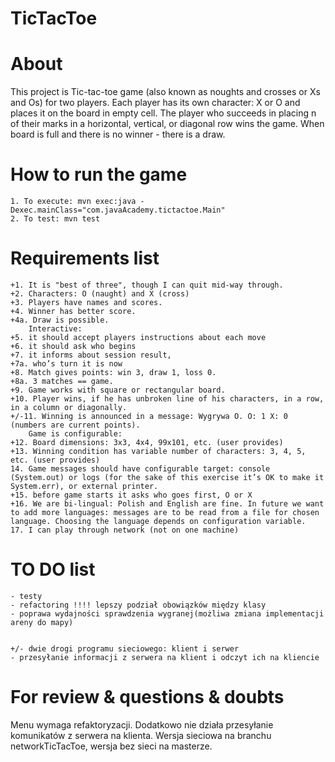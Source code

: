 # TicTacToe

# About
This project is Tic-tac-toe game (also known as noughts and crosses or Xs and Os) for two players.
Each player has its own character: X or O and places it on the board in empty cell.
The player who succeeds in placing n of their marks in a horizontal, vertical, or diagonal row wins the game.
When board is full and there is no winner - there is a draw.

# How to run the game
    1. To execute: mvn exec:java -Dexec.mainClass="com.javaAcademy.tictactoe.Main"
    2. To test: mvn test 

# Requirements list

    +1. It is "best of three", though I can quit mid-way through.
    +2. Characters: O (naught) and X (cross)
    +3. Players have names and scores.
    +4. Winner has better score.
    +4a. Draw is possible.
        Interactive:
    +5. it should accept players instructions about each move
    +6. it should ask who begins
    +7. it informs about session result,
    +7a. who’s turn it is now
    +8. Match gives points: win 3, draw 1, loss 0.
    +8a. 3 matches == game.
    +9. Game works with square or rectangular board.
    +10. Player wins, if he has unbroken line of his characters, in a row, in a column or diagonally.
    +/-11. Winning is announced in a message: Wygrywa O. O: 1 X: 0 (numbers are current points).
        Game is configurable:
    +12. Board dimensions: 3x3, 4x4, 99x101, etc. (user provides)
    +13. Winning condition has variable number of characters: 3, 4, 5, etc. (user provides)
    14. Game messages should have configurable target: console (System.out) or logs (for the sake of this exercise it’s OK to make it System.err), or external printer.
    +15. before game starts it asks who goes first, O or X
    +16. We are bi-lingual: Polish and English are fine. In future we want to add more languages: messages are to be read from a file for chosen language. Choosing the language depends on configuration variable.
    17. I can play through network (not on one machine)

# TO DO list
    
	- testy
	- refactoring !!!! lepszy podział obowiązków między klasy
	- poprawa wydajności sprawdzenia wygranej(możliwa zmiana implementacji areny do mapy)
	

	+/- dwie drogi programu sieciowego: klient i serwer
	- przesyłanie informacji z serwera na klient i odczyt ich na kliencie
	

# For review & questions & doubts

Menu wymaga refaktoryzacji. Dodatkowo nie działa przesyłanie komunikatów z serwera na klienta. 
Wersja sieciowa na branchu networkTicTacToe, wersja bez sieci na masterze.
